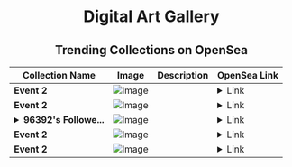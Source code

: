 <div align="center">

# Digital Art Gallery

## Trending Collections on OpenSea

| Collection Name                       | Image                                                                                     | Description                       | OpenSea Link                                                                                          |
|---------------------------------------|-------------------------------------------------------------------------------------------|-----------------------------------|--------------------------------------------------------------------------------------------------------|
| **Event 2** | ![Image](https://i.seadn.io/s/raw/files/0d1eaba0479fae0688e880f7a05c5a55.jpg?w=500&auto=format?w=200&auto=format) |  | <details><summary>Link</summary>[Event 2](https://opensea.io/collection/event-2-1970)</details> |
| **Event 2** | ![Image](https://i.seadn.io/s/raw/files/0d1eaba0479fae0688e880f7a05c5a55.jpg?w=500&auto=format?w=200&auto=format) |  | <details><summary>Link</summary>[Event 2](https://opensea.io/collection/event-2-1969)</details> |
| **<details><summary>96392's Followe...</summary>96392's Follower</details>** | ![Image](https://i.seadn.io/s/raw/files/19f9f090920392cc3650cbdf4361755b.png?w=500&auto=format?w=200&auto=format) |  | <details><summary>Link</summary>[96392's Follower](https://opensea.io/collection/96392-s-follower)</details> |
| **Event 2** | ![Image](https://i.seadn.io/s/raw/files/0d1eaba0479fae0688e880f7a05c5a55.jpg?w=500&auto=format?w=200&auto=format) |  | <details><summary>Link</summary>[Event 2](https://opensea.io/collection/event-2-1968)</details> |
| **Event 2** | ![Image](https://i.seadn.io/s/raw/files/0d1eaba0479fae0688e880f7a05c5a55.jpg?w=500&auto=format?w=200&auto=format) |  | <details><summary>Link</summary>[Event 2](https://opensea.io/collection/event-2-1967)</details> |

</div>